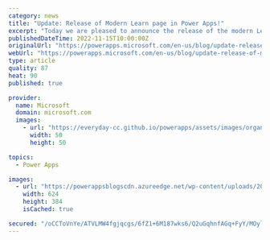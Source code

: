 ```yaml
---
category: news
title: "Update: Release of Modern Learn page in Power Apps!"
excerpt: "Today we are pleased to announce the release of the modern Learn page in Power Apps! The new Learn experience has consolidated content from all Microsoft resources to help with your onboarding and upskilling journey. The Overview tab of the new Learn page includes a dynamic banner at the top – to help"
publishedDateTime: 2022-11-15T10:00:00Z
originalUrl: "https://powerapps.microsoft.com/en-us/blog/update-release-of-modern-learn-page-in-power-apps/"
webUrl: "https://powerapps.microsoft.com/en-us/blog/update-release-of-modern-learn-page-in-power-apps/"
type: article
quality: 87
heat: 90
published: true

provider:
  name: Microsoft
  domain: microsoft.com
  images:
    - url: "https://everyday-cc.github.io/powerapps/assets/images/organizations/microsoft.com-50x50.jpg"
      width: 50
      height: 50

topics:
  - Power Apps

images:
  - url: "https://powerappsblogscdn.azureedge.net/wp-content/uploads/2022/11/Learn-articles.png"
    width: 624
    height: 384
    isCached: true

secured: "/oCCToVnYe/ATVLMW4fgjqcgs/6fZ1+6M187wks6/Q2uGqhnfAGq+FyY/MOylT2ew8Smm0CP/YDb2J+iy8InBrUG4aKuZTS21tEgsl19vAqYT3FNWIGIE3+QpE0U5kmVxhyrjisOtTdrPji/awArjWQyRN4wYeiWbcj3+JZIwZn7LWSA9u2jclyCv2vq1kPn1bqrYQUEbHNGN+NpI1pjTCTdOxYZgI9ay+dIElKfNrf5hR0TTjkK4KiofQkvWgtQhppGHff7QOHmNqgnIse9ye3CAcXkHSXqNM2LT7wxCMWeGNfFlMJCUtDqigb7kjCa2m7pRtkRXqOYAvDfZqMbZcRwwmFHH63OUu8xalXfQuQ=;4w0WtEJhVAO3DpyNW+R6Wg=="
---
```


